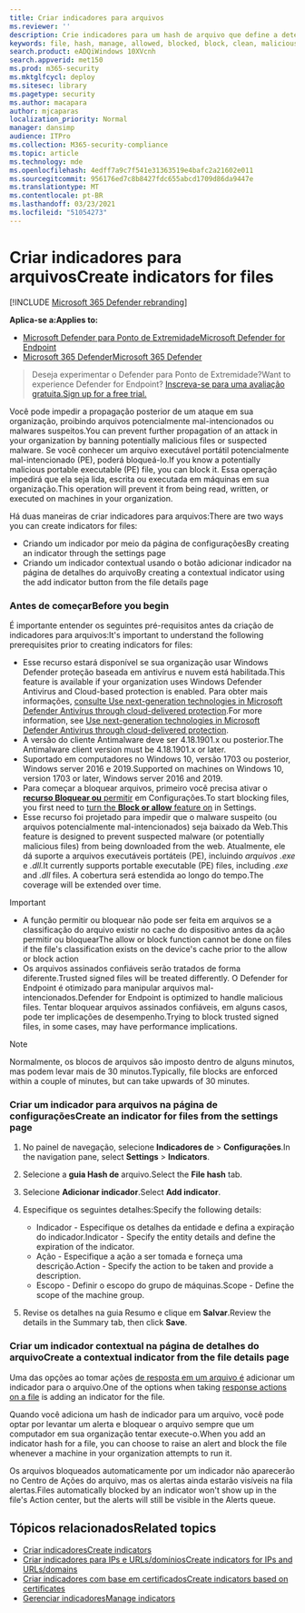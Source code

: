 ```yaml
---
title: Criar indicadores para arquivos
ms.reviewer: ''
description: Crie indicadores para um hash de arquivo que define a detecção, a prevenção e a exclusão de entidades.
keywords: file, hash, manage, allowed, blocked, block, clean, malicious, file hash, ip address, urls, domain
search.product: eADQiWindows 10XVcnh
search.appverid: met150
ms.prod: m365-security
ms.mktglfcycl: deploy
ms.sitesec: library
ms.pagetype: security
ms.author: macapara
author: mjcaparas
localization_priority: Normal
manager: dansimp
audience: ITPro
ms.collection: M365-security-compliance
ms.topic: article
ms.technology: mde
ms.openlocfilehash: 4edff7a9c7f541e31363519e4bafc2a21602e011
ms.sourcegitcommit: 956176ed7c8b8427fdc655abcd1709d86da9447e
ms.translationtype: MT
ms.contentlocale: pt-BR
ms.lasthandoff: 03/23/2021
ms.locfileid: "51054273"
---
```

# <a name="create-indicators-for-files"></a><span data-ttu-id="cf507-104">Criar indicadores para arquivos</span><span class="sxs-lookup"><span data-stu-id="cf507-104">Create indicators for files</span></span>

[!INCLUDE [Microsoft 365 Defender rebranding](../../includes/microsoft-defender.md)]


<span data-ttu-id="cf507-105">**Aplica-se a:**</span><span class="sxs-lookup"><span data-stu-id="cf507-105">**Applies to:**</span></span>
- [<span data-ttu-id="cf507-106">Microsoft Defender para Ponto de Extremidade</span><span class="sxs-lookup"><span data-stu-id="cf507-106">Microsoft Defender for Endpoint</span></span>](https://go.microsoft.com/fwlink/p/?linkid=2146631)
- [<span data-ttu-id="cf507-107">Microsoft 365 Defender</span><span class="sxs-lookup"><span data-stu-id="cf507-107">Microsoft 365 Defender</span></span>](https://go.microsoft.com/fwlink/?linkid=2118804)



><span data-ttu-id="cf507-108">Deseja experimentar o Defender para Ponto de Extremidade?</span><span class="sxs-lookup"><span data-stu-id="cf507-108">Want to experience Defender for Endpoint?</span></span> [<span data-ttu-id="cf507-109">Inscreva-se para uma avaliação gratuita.</span><span class="sxs-lookup"><span data-stu-id="cf507-109">Sign up for a free trial.</span></span>](https://www.microsoft.com/en-us/WindowsForBusiness/windows-atp?ocid=docs-wdatp-automationexclusionlist-abovefoldlink)

<span data-ttu-id="cf507-110">Você pode impedir a propagação posterior de um ataque em sua organização, proibindo arquivos potencialmente mal-intencionados ou malwares suspeitos.</span><span class="sxs-lookup"><span data-stu-id="cf507-110">You can prevent further propagation of an attack in your organization by banning potentially malicious files or suspected malware.</span></span> <span data-ttu-id="cf507-111">Se você conhecer um arquivo executável portátil potencialmente mal-intencionado (PE), poderá bloqueá-lo.</span><span class="sxs-lookup"><span data-stu-id="cf507-111">If you know a potentially malicious portable executable (PE) file, you can block it.</span></span> <span data-ttu-id="cf507-112">Essa operação impedirá que ela seja lida, escrita ou executada em máquinas em sua organização.</span><span class="sxs-lookup"><span data-stu-id="cf507-112">This operation will prevent it from being read, written, or executed on machines in your organization.</span></span>

<span data-ttu-id="cf507-113">Há duas maneiras de criar indicadores para arquivos:</span><span class="sxs-lookup"><span data-stu-id="cf507-113">There are two ways you can create indicators for files:</span></span>
- <span data-ttu-id="cf507-114">Criando um indicador por meio da página de configurações</span><span class="sxs-lookup"><span data-stu-id="cf507-114">By creating an indicator through the settings page</span></span>
- <span data-ttu-id="cf507-115">Criando um indicador contextual usando o botão adicionar indicador na página de detalhes do arquivo</span><span class="sxs-lookup"><span data-stu-id="cf507-115">By creating a contextual indicator using the add indicator button from the file details page</span></span>

### <a name="before-you-begin"></a><span data-ttu-id="cf507-116">Antes de começar</span><span class="sxs-lookup"><span data-stu-id="cf507-116">Before you begin</span></span>
<span data-ttu-id="cf507-117">É importante entender os seguintes pré-requisitos antes da criação de indicadores para arquivos:</span><span class="sxs-lookup"><span data-stu-id="cf507-117">It's important to understand the following prerequisites prior to creating indicators for files:</span></span>

- <span data-ttu-id="cf507-118">Esse recurso estará disponível se sua organização usar Windows Defender proteção baseada em antivírus e nuvem está habilitada.</span><span class="sxs-lookup"><span data-stu-id="cf507-118">This feature is available if your organization uses Windows Defender Antivirus and Cloud-based protection is enabled.</span></span> <span data-ttu-id="cf507-119">Para obter mais informações, [consulte Use next-generation technologies in Microsoft Defender Antivírus through cloud-delivered protection](https://docs.microsoft.com/windows/security/threat-protection/microsoft-defender-antivirus/utilize-microsoft-cloud-protection-microsoft-defender-antivirus).</span><span class="sxs-lookup"><span data-stu-id="cf507-119">For more information, see [Use next-generation technologies in Microsoft Defender Antivirus through cloud-delivered protection](https://docs.microsoft.com/windows/security/threat-protection/microsoft-defender-antivirus/utilize-microsoft-cloud-protection-microsoft-defender-antivirus).</span></span>
- <span data-ttu-id="cf507-120">A versão do cliente Antimalware deve ser 4.18.1901.x ou posterior.</span><span class="sxs-lookup"><span data-stu-id="cf507-120">The Antimalware client version must be 4.18.1901.x or later.</span></span>
- <span data-ttu-id="cf507-121">Suportado em computadores no Windows 10, versão 1703 ou posterior, Windows server 2016 e 2019.</span><span class="sxs-lookup"><span data-stu-id="cf507-121">Supported on machines on Windows 10, version 1703 or later, Windows server 2016 and 2019.</span></span>
- <span data-ttu-id="cf507-122">Para começar a bloquear arquivos, primeiro você precisa ativar o [ **recurso Bloquear ou** permitir](advanced-features.md) em Configurações.</span><span class="sxs-lookup"><span data-stu-id="cf507-122">To start blocking files, you first need to [turn the **Block or allow** feature on](advanced-features.md) in Settings.</span></span>
- <span data-ttu-id="cf507-123">Esse recurso foi projetado para impedir que o malware suspeito (ou arquivos potencialmente mal-intencionados) seja baixado da Web.</span><span class="sxs-lookup"><span data-stu-id="cf507-123">This feature is designed to prevent suspected malware (or potentially malicious files) from being downloaded from the web.</span></span> <span data-ttu-id="cf507-124">Atualmente, ele dá suporte a arquivos executáveis portáteis (PE), incluindo _arquivos .exe_ e _.dll._</span><span class="sxs-lookup"><span data-stu-id="cf507-124">It currently supports portable executable (PE) files, including _.exe_ and _.dll_ files.</span></span> <span data-ttu-id="cf507-125">A cobertura será estendida ao longo do tempo.</span><span class="sxs-lookup"><span data-stu-id="cf507-125">The coverage will be extended over time.</span></span>

>[!IMPORTANT]
>- <span data-ttu-id="cf507-126">A função permitir ou bloquear não pode ser feita em arquivos se a classificação do arquivo existir no cache do dispositivo antes da ação permitir ou bloquear</span><span class="sxs-lookup"><span data-stu-id="cf507-126">The allow or block function cannot be done on files if the file's classification exists on the device's cache prior to the allow or block action</span></span> 
>- <span data-ttu-id="cf507-127">Os arquivos assinados confiáveis serão tratados de forma diferente.</span><span class="sxs-lookup"><span data-stu-id="cf507-127">Trusted signed files will be treated differently.</span></span> <span data-ttu-id="cf507-128">O Defender for Endpoint é otimizado para manipular arquivos mal-intencionados.</span><span class="sxs-lookup"><span data-stu-id="cf507-128">Defender for Endpoint is optimized to handle malicious files.</span></span> <span data-ttu-id="cf507-129">Tentar bloquear arquivos assinados confiáveis, em alguns casos, pode ter implicações de desempenho.</span><span class="sxs-lookup"><span data-stu-id="cf507-129">Trying to block trusted signed files, in some cases, may have performance implications.</span></span>

 
>[!NOTE]
><span data-ttu-id="cf507-130">Normalmente, os blocos de arquivos são imposto dentro de alguns minutos, mas podem levar mais de 30 minutos.</span><span class="sxs-lookup"><span data-stu-id="cf507-130">Typically, file blocks are enforced within a couple of minutes, but can take upwards of 30 minutes.</span></span>

### <a name="create-an-indicator-for-files-from-the-settings-page"></a><span data-ttu-id="cf507-131">Criar um indicador para arquivos na página de configurações</span><span class="sxs-lookup"><span data-stu-id="cf507-131">Create an indicator for files from the settings page</span></span>

1. <span data-ttu-id="cf507-132">No painel de navegação, selecione **Indicadores de**  >  **Configurações**.</span><span class="sxs-lookup"><span data-stu-id="cf507-132">In the navigation pane, select **Settings** > **Indicators**.</span></span>  

2. <span data-ttu-id="cf507-133">Selecione a **guia Hash de** arquivo.</span><span class="sxs-lookup"><span data-stu-id="cf507-133">Select the **File hash** tab.</span></span>

3. <span data-ttu-id="cf507-134">Selecione **Adicionar indicador**.</span><span class="sxs-lookup"><span data-stu-id="cf507-134">Select **Add indicator**.</span></span>

4. <span data-ttu-id="cf507-135">Especifique os seguintes detalhes:</span><span class="sxs-lookup"><span data-stu-id="cf507-135">Specify the following details:</span></span>
   - <span data-ttu-id="cf507-136">Indicador - Especifique os detalhes da entidade e defina a expiração do indicador.</span><span class="sxs-lookup"><span data-stu-id="cf507-136">Indicator - Specify the entity details and define the expiration of the indicator.</span></span>
   - <span data-ttu-id="cf507-137">Ação - Especifique a ação a ser tomada e forneça uma descrição.</span><span class="sxs-lookup"><span data-stu-id="cf507-137">Action - Specify the action to be taken and provide a description.</span></span>
   - <span data-ttu-id="cf507-138">Escopo - Definir o escopo do grupo de máquinas.</span><span class="sxs-lookup"><span data-stu-id="cf507-138">Scope - Define the scope of the machine group.</span></span>

5. <span data-ttu-id="cf507-139">Revise os detalhes na guia Resumo e clique em **Salvar**.</span><span class="sxs-lookup"><span data-stu-id="cf507-139">Review the details in the Summary tab, then click **Save**.</span></span>

### <a name="create-a-contextual-indicator-from-the-file-details-page"></a><span data-ttu-id="cf507-140">Criar um indicador contextual na página de detalhes do arquivo</span><span class="sxs-lookup"><span data-stu-id="cf507-140">Create a contextual indicator from the file details page</span></span>
<span data-ttu-id="cf507-141">Uma das opções ao tomar ações [de resposta em um arquivo é](respond-file-alerts.md) adicionar um indicador para o arquivo.</span><span class="sxs-lookup"><span data-stu-id="cf507-141">One of the options when taking [response actions on a file](respond-file-alerts.md) is adding an indicator for the file.</span></span> 

<span data-ttu-id="cf507-142">Quando você adiciona um hash de indicador para um arquivo, você pode optar por levantar um alerta e bloquear o arquivo sempre que um computador em sua organização tentar execute-o.</span><span class="sxs-lookup"><span data-stu-id="cf507-142">When you add an indicator hash for a file, you can choose to raise an alert and block the file whenever a machine in your organization attempts to run it.</span></span>

<span data-ttu-id="cf507-143">Os arquivos bloqueados automaticamente por um indicador não aparecerão no Centro de Ações do arquivo, mas os alertas ainda estarão visíveis na fila alertas.</span><span class="sxs-lookup"><span data-stu-id="cf507-143">Files automatically blocked by an indicator won't show up in the file's Action center, but the alerts will still be visible in the Alerts queue.</span></span>


## <a name="related-topics"></a><span data-ttu-id="cf507-144">Tópicos relacionados</span><span class="sxs-lookup"><span data-stu-id="cf507-144">Related topics</span></span>
- [<span data-ttu-id="cf507-145">Criar indicadores</span><span class="sxs-lookup"><span data-stu-id="cf507-145">Create indicators</span></span>](manage-indicators.md)
- [<span data-ttu-id="cf507-146">Criar indicadores para IPs e URLs/domínios</span><span class="sxs-lookup"><span data-stu-id="cf507-146">Create indicators for IPs and URLs/domains</span></span>](indicator-ip-domain.md)
- [<span data-ttu-id="cf507-147">Criar indicadores com base em certificados</span><span class="sxs-lookup"><span data-stu-id="cf507-147">Create indicators based on certificates</span></span>](indicator-certificates.md)
- [<span data-ttu-id="cf507-148">Gerenciar indicadores</span><span class="sxs-lookup"><span data-stu-id="cf507-148">Manage indicators</span></span>](indicator-manage.md)
